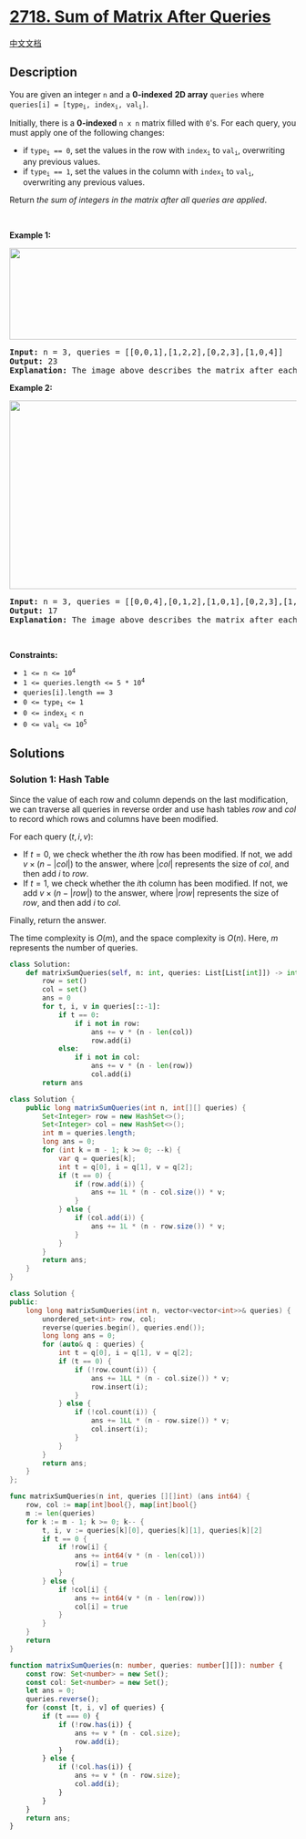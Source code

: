 # [2718. Sum of Matrix After Queries](https://leetcode.com/problems/sum-of-matrix-after-queries)

[中文文档](/solution/2700-2799/2718.Sum%20of%20Matrix%20After%20Queries/README.md)

<!-- tags:Array,Hash Table -->

## Description

<p>You are given an integer <code>n</code> and a <strong>0-indexed</strong>&nbsp;<strong>2D array</strong> <code>queries</code> where <code>queries[i] = [type<sub>i</sub>, index<sub>i</sub>, val<sub>i</sub>]</code>.</p>

<p>Initially, there is a <strong>0-indexed</strong> <code>n x n</code> matrix filled with <code>0</code>&#39;s. For each query, you must apply one of the following changes:</p>

<ul>
	<li>if <code>type<sub>i</sub> == 0</code>, set the values in the row with <code>index<sub>i</sub></code> to <code>val<sub>i</sub></code>, overwriting any previous values.</li>
	<li>if <code>type<sub>i</sub> == 1</code>, set the values in the column with <code>index<sub>i</sub></code> to <code>val<sub>i</sub></code>, overwriting any previous values.</li>
</ul>

<p>Return <em>the sum of integers in the matrix after all queries are applied</em>.</p>

<p>&nbsp;</p>
<p><strong class="example">Example 1:</strong></p>
<img alt="" src="./images/exm1.png" style="width: 681px; height: 161px;" />
<pre>
<strong>Input:</strong> n = 3, queries = [[0,0,1],[1,2,2],[0,2,3],[1,0,4]]
<strong>Output:</strong> 23
<strong>Explanation:</strong> The image above describes the matrix after each query. The sum of the matrix after all queries are applied is 23. 
</pre>

<p><strong class="example">Example 2:</strong></p>
<img alt="" src="./images/exm2.png" style="width: 681px; height: 331px;" />
<pre>
<strong>Input:</strong> n = 3, queries = [[0,0,4],[0,1,2],[1,0,1],[0,2,3],[1,2,1]]
<strong>Output:</strong> 17
<strong>Explanation:</strong> The image above describes the matrix after each query. The sum of the matrix after all queries are applied is 17.
</pre>

<p>&nbsp;</p>
<p><strong>Constraints:</strong></p>

<ul>
	<li><code>1 &lt;= n &lt;= 10<sup>4</sup></code></li>
	<li><code>1 &lt;= queries.length &lt;= 5 * 10<sup>4</sup></code></li>
	<li><code>queries[i].length == 3</code></li>
	<li><code>0 &lt;= type<sub>i</sub> &lt;= 1</code></li>
	<li><code>0 &lt;= index<sub>i</sub>&nbsp;&lt; n</code></li>
	<li><code>0 &lt;= val<sub>i</sub> &lt;= 10<sup>5</sup></code></li>
</ul>

## Solutions

### Solution 1: Hash Table

Since the value of each row and column depends on the last modification, we can traverse all queries in reverse order and use hash tables $row$ and $col$ to record which rows and columns have been modified.

For each query $(t, i, v)$:

-   If $t = 0$, we check whether the $i$th row has been modified. If not, we add $v \times (n - |col|)$ to the answer, where $|col|$ represents the size of $col$, and then add $i$ to $row$.
-   If $t = 1$, we check whether the $i$th column has been modified. If not, we add $v \times (n - |row|)$ to the answer, where $|row|$ represents the size of $row$, and then add $i$ to $col$.

Finally, return the answer.

The time complexity is $O(m)$, and the space complexity is $O(n)$. Here, $m$ represents the number of queries.

<!-- tabs:start -->

```python
class Solution:
    def matrixSumQueries(self, n: int, queries: List[List[int]]) -> int:
        row = set()
        col = set()
        ans = 0
        for t, i, v in queries[::-1]:
            if t == 0:
                if i not in row:
                    ans += v * (n - len(col))
                    row.add(i)
            else:
                if i not in col:
                    ans += v * (n - len(row))
                    col.add(i)
        return ans
```

```java
class Solution {
    public long matrixSumQueries(int n, int[][] queries) {
        Set<Integer> row = new HashSet<>();
        Set<Integer> col = new HashSet<>();
        int m = queries.length;
        long ans = 0;
        for (int k = m - 1; k >= 0; --k) {
            var q = queries[k];
            int t = q[0], i = q[1], v = q[2];
            if (t == 0) {
                if (row.add(i)) {
                    ans += 1L * (n - col.size()) * v;
                }
            } else {
                if (col.add(i)) {
                    ans += 1L * (n - row.size()) * v;
                }
            }
        }
        return ans;
    }
}
```

```cpp
class Solution {
public:
    long long matrixSumQueries(int n, vector<vector<int>>& queries) {
        unordered_set<int> row, col;
        reverse(queries.begin(), queries.end());
        long long ans = 0;
        for (auto& q : queries) {
            int t = q[0], i = q[1], v = q[2];
            if (t == 0) {
                if (!row.count(i)) {
                    ans += 1LL * (n - col.size()) * v;
                    row.insert(i);
                }
            } else {
                if (!col.count(i)) {
                    ans += 1LL * (n - row.size()) * v;
                    col.insert(i);
                }
            }
        }
        return ans;
    }
};
```

```go
func matrixSumQueries(n int, queries [][]int) (ans int64) {
	row, col := map[int]bool{}, map[int]bool{}
	m := len(queries)
	for k := m - 1; k >= 0; k-- {
		t, i, v := queries[k][0], queries[k][1], queries[k][2]
		if t == 0 {
			if !row[i] {
				ans += int64(v * (n - len(col)))
				row[i] = true
			}
		} else {
			if !col[i] {
				ans += int64(v * (n - len(row)))
				col[i] = true
			}
		}
	}
	return
}
```

```ts
function matrixSumQueries(n: number, queries: number[][]): number {
    const row: Set<number> = new Set();
    const col: Set<number> = new Set();
    let ans = 0;
    queries.reverse();
    for (const [t, i, v] of queries) {
        if (t === 0) {
            if (!row.has(i)) {
                ans += v * (n - col.size);
                row.add(i);
            }
        } else {
            if (!col.has(i)) {
                ans += v * (n - row.size);
                col.add(i);
            }
        }
    }
    return ans;
}
```

<!-- tabs:end -->

<!-- end -->
